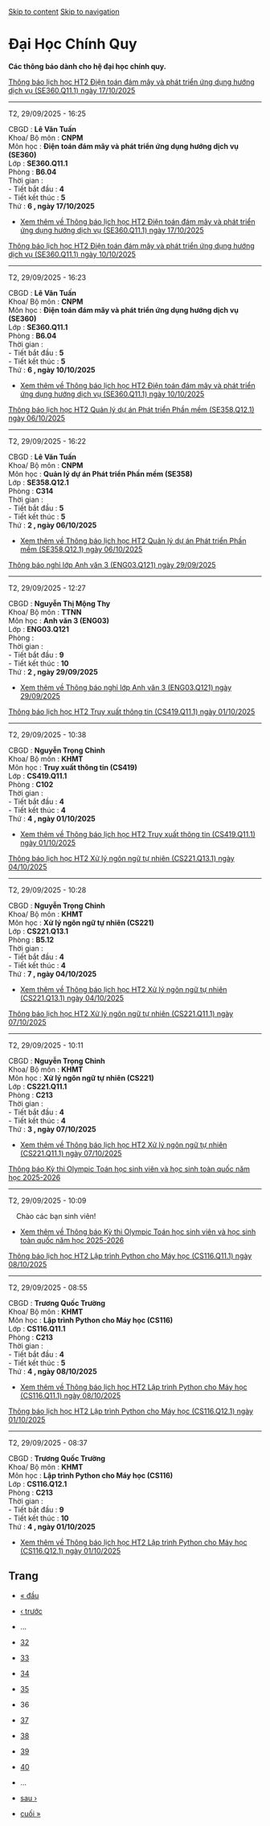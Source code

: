 [Skip to content](https://daa.uit.edu.vn/thongbaochinhquy?page=35#main)
 [Skip to navigation](https://daa.uit.edu.vn/thongbaochinhquy?page=35#main-nav)

Đại Học Chính Quy
=================

**Các thông báo dành cho hệ đại học chính quy.**

[Thông báo lịch học HT2 Điện toán đám mây và phát triển ứng dụng hướng dịch vụ (SE360.Q11.1) ngày 17/10/2025](https://daa.uit.edu.vn/node/36566)

-------------------------------------------------------------------------------------------------------------------------------------------------

T2, 29/09/2025 - 16:25

CBGD : **Lê Văn Tuấn**  
Khoa/ Bộ môn : **CNPM**  
Môn học : **Điện toán đám mây và phát triển ứng dụng hướng dịch vụ (SE360)**  
Lớp : **SE360.Q11.1**  
Phòng : **B6.04**  
Thời gian :  
\- Tiết bắt đầu : **4**  
\- Tiết kết thúc : **5**  
Thứ : **6 , ngày 17/10/2025**

*   [Xem thêm về Thông báo lịch học HT2 Điện toán đám mây và phát triển ứng dụng hướng dịch vụ (SE360.Q11.1) ngày 17/10/2025](https://daa.uit.edu.vn/node/36566 "Thông báo lịch học HT2 Điện toán đám mây và phát triển ứng dụng hướng dịch vụ (SE360.Q11.1) ngày 17/10/2025")
    

[Thông báo lịch học HT2 Điện toán đám mây và phát triển ứng dụng hướng dịch vụ (SE360.Q11.1) ngày 10/10/2025](https://daa.uit.edu.vn/node/36565)

-------------------------------------------------------------------------------------------------------------------------------------------------

T2, 29/09/2025 - 16:23

CBGD : **Lê Văn Tuấn**  
Khoa/ Bộ môn : **CNPM**  
Môn học : **Điện toán đám mây và phát triển ứng dụng hướng dịch vụ (SE360)**  
Lớp : **SE360.Q11.1**  
Phòng : **B6.04**  
Thời gian :  
\- Tiết bắt đầu : **5**  
\- Tiết kết thúc : **5**  
Thứ : **6 , ngày 10/10/2025**

*   [Xem thêm về Thông báo lịch học HT2 Điện toán đám mây và phát triển ứng dụng hướng dịch vụ (SE360.Q11.1) ngày 10/10/2025](https://daa.uit.edu.vn/node/36565 "Thông báo lịch học HT2 Điện toán đám mây và phát triển ứng dụng hướng dịch vụ (SE360.Q11.1) ngày 10/10/2025")
    

[Thông báo lịch học HT2 Quản lý dự án Phát triển Phần mềm (SE358.Q12.1) ngày 06/10/2025](https://daa.uit.edu.vn/node/36564)

----------------------------------------------------------------------------------------------------------------------------

T2, 29/09/2025 - 16:22

CBGD : **Lê Văn Tuấn**  
Khoa/ Bộ môn : **CNPM**  
Môn học : **Quản lý dự án Phát triển Phần mềm (SE358)**  
Lớp : **SE358.Q12.1**  
Phòng : **C314**  
Thời gian :  
\- Tiết bắt đầu : **5**  
\- Tiết kết thúc : **5**  
Thứ : **2 , ngày 06/10/2025**

*   [Xem thêm về Thông báo lịch học HT2 Quản lý dự án Phát triển Phần mềm (SE358.Q12.1) ngày 06/10/2025](https://daa.uit.edu.vn/node/36564 "Thông báo lịch học HT2 Quản lý dự án Phát triển Phần mềm (SE358.Q12.1) ngày 06/10/2025")
    

[Thông báo nghỉ lớp Anh văn 3 (ENG03.Q121) ngày 29/09/2025](https://daa.uit.edu.vn/node/36563)

-----------------------------------------------------------------------------------------------

T2, 29/09/2025 - 12:27

CBGD : **Nguyễn Thị Mộng Thy**  
Khoa/ Bộ môn : **TTNN**  
Môn học : **Anh văn 3 (ENG03)**  
Lớp : **ENG03.Q121**  
Phòng :  
Thời gian :  
\- Tiết bắt đầu : **9**  
\- Tiết kết thúc : **10**  
Thứ : **2 , ngày 29/09/2025**

*   [Xem thêm về Thông báo nghỉ lớp Anh văn 3 (ENG03.Q121) ngày 29/09/2025](https://daa.uit.edu.vn/node/36563 "Thông báo nghỉ lớp Anh văn 3 (ENG03.Q121) ngày 29/09/2025")
    

[Thông báo lịch học HT2 Truy xuất thông tin (CS419.Q11.1) ngày 01/10/2025](https://daa.uit.edu.vn/node/36562)

--------------------------------------------------------------------------------------------------------------

T2, 29/09/2025 - 10:38

CBGD : **Nguyễn Trọng Chỉnh**  
Khoa/ Bộ môn : **KHMT**  
Môn học : **Truy xuất thông tin (CS419)**  
Lớp : **CS419.Q11.1**  
Phòng : **C102**  
Thời gian :  
\- Tiết bắt đầu : **4**  
\- Tiết kết thúc : **4**  
Thứ : **4 , ngày 01/10/2025**

*   [Xem thêm về Thông báo lịch học HT2 Truy xuất thông tin (CS419.Q11.1) ngày 01/10/2025](https://daa.uit.edu.vn/node/36562 "Thông báo lịch học HT2 Truy xuất thông tin (CS419.Q11.1) ngày 01/10/2025")
    

[Thông báo lịch học HT2 Xử lý ngôn ngữ tự nhiên (CS221.Q13.1) ngày 04/10/2025](https://daa.uit.edu.vn/node/36561)

------------------------------------------------------------------------------------------------------------------

T2, 29/09/2025 - 10:28

CBGD : **Nguyễn Trọng Chỉnh**  
Khoa/ Bộ môn : **KHMT**  
Môn học : **Xử lý ngôn ngữ tự nhiên (CS221)**  
Lớp : **CS221.Q13.1**  
Phòng : **B5.12**  
Thời gian :  
\- Tiết bắt đầu : **4**  
\- Tiết kết thúc : **4**  
Thứ : **7 , ngày 04/10/2025**

*   [Xem thêm về Thông báo lịch học HT2 Xử lý ngôn ngữ tự nhiên (CS221.Q13.1) ngày 04/10/2025](https://daa.uit.edu.vn/node/36561 "Thông báo lịch học HT2 Xử lý ngôn ngữ tự nhiên (CS221.Q13.1) ngày 04/10/2025")
    

[Thông báo lịch học HT2 Xử lý ngôn ngữ tự nhiên (CS221.Q11.1) ngày 07/10/2025](https://daa.uit.edu.vn/node/36560)

------------------------------------------------------------------------------------------------------------------

T2, 29/09/2025 - 10:11

CBGD : **Nguyễn Trọng Chỉnh**  
Khoa/ Bộ môn : **KHMT**  
Môn học : **Xử lý ngôn ngữ tự nhiên (CS221)**  
Lớp : **CS221.Q11.1**  
Phòng : **C213**  
Thời gian :  
\- Tiết bắt đầu : **4**  
\- Tiết kết thúc : **4**  
Thứ : **3 , ngày 07/10/2025**

*   [Xem thêm về Thông báo lịch học HT2 Xử lý ngôn ngữ tự nhiên (CS221.Q11.1) ngày 07/10/2025](https://daa.uit.edu.vn/node/36560 "Thông báo lịch học HT2 Xử lý ngôn ngữ tự nhiên (CS221.Q11.1) ngày 07/10/2025")
    

[Thông báo Kỳ thi Olympic Toán học sinh viên và học sinh toàn quốc năm học 2025-2026](https://daa.uit.edu.vn/thong-bao-ky-thi-olympic-toan-hoc-sinh-vien-va-hoc-sinh-toan-quoc-nam-hoc-2025-2026)

--------------------------------------------------------------------------------------------------------------------------------------------------------------------------------------------------

T2, 29/09/2025 - 10:09

    Chào các bạn sinh viên!

*   [Xem thêm về Thông báo Kỳ thi Olympic Toán học sinh viên và học sinh toàn quốc năm học 2025-2026](https://daa.uit.edu.vn/thong-bao-ky-thi-olympic-toan-hoc-sinh-vien-va-hoc-sinh-toan-quoc-nam-hoc-2025-2026 "Thông báo Kỳ thi Olympic Toán học sinh viên và học sinh toàn quốc năm học 2025-2026")
    

[Thông báo lịch học HT2 Lập trình Python cho Máy học (CS116.Q11.1) ngày 08/10/2025](https://daa.uit.edu.vn/node/36558)

-----------------------------------------------------------------------------------------------------------------------

T2, 29/09/2025 - 08:55

CBGD : **Trương Quốc Trường**  
Khoa/ Bộ môn : **KHMT**  
Môn học : **Lập trình Python cho Máy học (CS116)**  
Lớp : **CS116.Q11.1**  
Phòng : **C213**  
Thời gian :  
\- Tiết bắt đầu : **4**  
\- Tiết kết thúc : **5**  
Thứ : **4 , ngày 08/10/2025**

*   [Xem thêm về Thông báo lịch học HT2 Lập trình Python cho Máy học (CS116.Q11.1) ngày 08/10/2025](https://daa.uit.edu.vn/node/36558 "Thông báo lịch học HT2 Lập trình Python cho Máy học (CS116.Q11.1) ngày 08/10/2025")
    

[Thông báo lịch học HT2 Lập trình Python cho Máy học (CS116.Q12.1) ngày 01/10/2025](https://daa.uit.edu.vn/node/36557)

-----------------------------------------------------------------------------------------------------------------------

T2, 29/09/2025 - 08:37

CBGD : **Trương Quốc Trường**  
Khoa/ Bộ môn : **KHMT**  
Môn học : **Lập trình Python cho Máy học (CS116)**  
Lớp : **CS116.Q12.1**  
Phòng : **C213**  
Thời gian :  
\- Tiết bắt đầu : **9**  
\- Tiết kết thúc : **10**  
Thứ : **4 , ngày 01/10/2025**

*   [Xem thêm về Thông báo lịch học HT2 Lập trình Python cho Máy học (CS116.Q12.1) ngày 01/10/2025](https://daa.uit.edu.vn/node/36557 "Thông báo lịch học HT2 Lập trình Python cho Máy học (CS116.Q12.1) ngày 01/10/2025")
    

Trang
-----

*   [« đầu](https://daa.uit.edu.vn/thongbaochinhquy "Đến trang đầu tiên")
    
*   [‹ trước](https://daa.uit.edu.vn/thongbaochinhquy?page=34 "Đến trang kế trước")
    
*   …
*   [32](https://daa.uit.edu.vn/thongbaochinhquy?page=31 "Đến trang 32")
    
*   [33](https://daa.uit.edu.vn/thongbaochinhquy?page=32 "Đến trang 33")
    
*   [34](https://daa.uit.edu.vn/thongbaochinhquy?page=33 "Đến trang 34")
    
*   [35](https://daa.uit.edu.vn/thongbaochinhquy?page=34 "Đến trang 35")
    
*   36
*   [37](https://daa.uit.edu.vn/thongbaochinhquy?page=36 "Đến trang 37")
    
*   [38](https://daa.uit.edu.vn/thongbaochinhquy?page=37 "Đến trang 38")
    
*   [39](https://daa.uit.edu.vn/thongbaochinhquy?page=38 "Đến trang 39")
    
*   [40](https://daa.uit.edu.vn/thongbaochinhquy?page=39 "Đến trang 40")
    
*   …
*   [sau ›](https://daa.uit.edu.vn/thongbaochinhquy?page=36 "Đến trang kế sau")
    
*   [cuối »](https://daa.uit.edu.vn/thongbaochinhquy?page=1923 "Đến trang cuối cùng")
